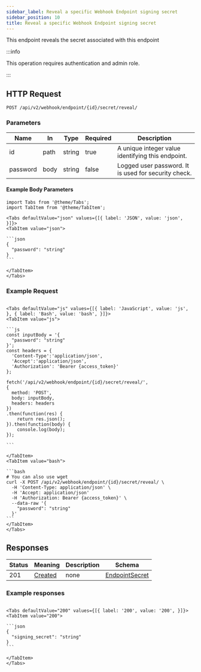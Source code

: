 ```yaml
---
sidebar_label: Reveal a specific Webhook Endpoint signing secret
sidebar_position: 10
title: Reveal a specific Webhook Endpoint signing secret
---
```


This endpoint reveals the secret associated with this endpoint

:::info

This operation requires authentication and admin role.

:::

## HTTP Request

`POST /api/v2/webhook/endpoint/{id}/secret/reveal/`

### Parameters

|Name|In|Type|Required|Description|
|---|---|---|---|---|
|id|path|string|true|A unique integer value identifying this endpoint.|
|password|body|string|false|Logged user password. It is used for security check.|

#### Example Body Parameters

````mdx-code-block
import Tabs from '@theme/Tabs';
import TabItem from '@theme/TabItem';

<Tabs defaultValue="json" values={[{ label: 'JSON', value: 'json', }]}>
<TabItem value="json">

```json
{
  "password": "string"
}
```

</TabItem>
</Tabs>
````

### Example Request

````mdx-code-block

<Tabs defaultValue="js" values={[{ label: 'JavaScript', value: 'js', }, { label: 'Bash', value: 'bash', }]}>
<TabItem value="js">

```js
const inputBody = '{
  "password": "string"
}';
const headers = {
  'Content-Type':'application/json',
  'Accept':'application/json',
  'Authorization': 'Bearer {access_token}'
};

fetch('/api/v2/webhook/endpoint/{id}/secret/reveal/',
{
  method: 'POST',
  body: inputBody,
  headers: headers
})
.then(function(res) {
    return res.json();
}).then(function(body) {
    console.log(body);
});

```

</TabItem>
<TabItem value="bash">

```bash
# You can also use wget
curl -X POST /api/v2/webhook/endpoint/{id}/secret/reveal/ \
  -H 'Content-Type: application/json' \
  -H 'Accept: application/json'
  -H 'Authorization: Bearer {access_token}' \
  --data-raw '{
    "password": "string"
  }'
```
</TabItem>
</Tabs>
````

## Responses

|Status|Meaning|Description|Schema|
|---|---|---|---|
|201|[Created](https://tools.ietf.org/html/rfc7231#section-6.3.2)|none|[EndpointSecret](../schemas/endpoint_secret)|

### Example responses


````mdx-code-block

<Tabs defaultValue="200" values={[{ label: '200', value: '200', }]}>
<TabItem value="200">

```json
{
  "signing_secret": "string"
}
```

</TabItem>
</Tabs>
````





